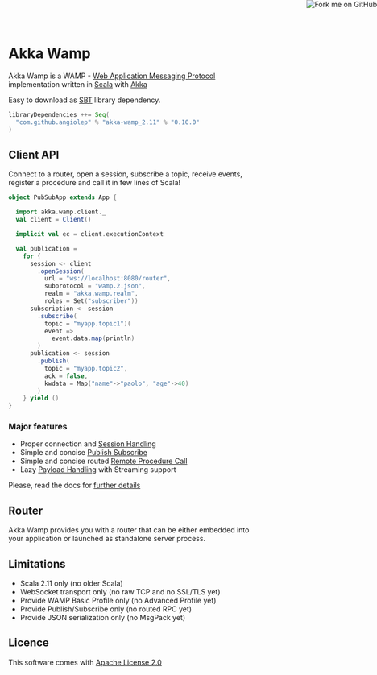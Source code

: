 <a href="https://github.com/angiolep/akka-wamp"><img style="position: absolute; top: 0; right: 0; border: 0;" src="https://camo.githubusercontent.com/38ef81f8aca64bb9a64448d0d70f1308ef5341ab/68747470733a2f2f73332e616d617a6f6e6177732e636f6d2f6769746875622f726962626f6e732f666f726b6d655f72696768745f6461726b626c75655f3132313632312e706e67" alt="Fork me on GitHub" data-canonical-src="https://s3.amazonaws.com/github/ribbons/forkme_right_darkblue_121621.png"></a>

# Akka Wamp 
     
Akka Wamp is a WAMP - [Web Application Messaging Protocol](http://wamp-proto.org/) implementation written in [Scala](http://scala-lang.org/) with [Akka](http://akka.io/)

Easy to download as [SBT](http://www.scala-sbt.org/) library dependency.

```scala
libraryDependencies ++= Seq(
  "com.github.angiolep" % "akka-wamp_2.11" % "0.10.0"
)  
```
## Client API
Connect to a router, open a session, subscribe a topic, receive events, register a procedure and call it in few lines of Scala!


```scala
object PubSubApp extends App {

  import akka.wamp.client._
  val client = Client()

  implicit val ec = client.executionContext

  val publication = 
    for {
      session <- client
        .openSession(
          url = "ws://localhost:8080/router",
          subprotocol = "wamp.2.json",
          realm = "akka.wamp.realm",
          roles = Set("subscriber"))
      subscription <- session
        .subscribe(
          topic = "myapp.topic1")(
          event =>
            event.data.map(println)
        )
      publication <- session
        .publish(
          topic = "myapp.topic2",
          ack = false,
          kwdata = Map("name"->"paolo", "age"->40)
        )
    } yield ()
}
```

### Major features

* Proper connection and [Session Handling](client/future/session)
* Simple and concise [Publish Subscribe](client/future/pubsub)
* Simple and concise routed [Remote Procedure Call](client/future/rpc)
* Lazy [Payload Handling](client/future/payload) with Streaming support

Please, read the docs for [further details](client/future)


## Router
Akka Wamp provides you with a router that can be either embedded into your application or launched as standalone server process.

## Limitations

 * Scala 2.11 only (no older Scala)
 * WebSocket transport only (no raw TCP and no SSL/TLS yet) 
 * Provide WAMP Basic Profile only (no Advanced Profile yet)
 * Provide Publish/Subscribe only (no routed RPC yet)
 * Provide JSON serialization only (no MsgPack yet)

 
## Licence 
This software comes with [Apache License 2.0](http://www.apache.org/licenses/LICENSE-2.0)

